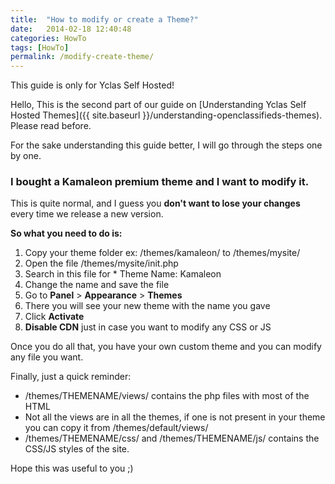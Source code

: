 ```yaml
---
title:  "How to modify or create a Theme?"
date:   2014-02-18 12:40:48
categories: HowTo
tags: [HowTo]
permalink: /modify-create-theme/
---
```

<div class="alert alert-warning">
<strong><i class="glyphicon glyphicon-warning-sign"></i> </strong> This guide is only for Yclas Self Hosted!
</div>

Hello, This is the second part of our guide on [Understanding Yclas Self Hosted Themes]({{ site.baseurl }}/understanding-openclassifieds-themes). Please read before. 

For the sake understanding this guide better, I will go through the steps one by one. 

### I bought a Kamaleon premium theme and I want to modify it.

This is quite normal, and I guess you **don't want to lose your changes** every time we release a new version. 

**So what you need to do is:**

1. Copy your theme folder ex: /themes/kamaleon/ to /themes/mysite/
2. Open the file /themes/mysite/init.php
3. Search in this file for * Theme Name: Kamaleon
4. Change the name and save the file
5. Go to **Panel** > **Appearance** > **Themes**
6. There you will see your new theme with the name you gave
7. Click **Activate**
8. **Disable CDN** just in case you want to modify any CSS or JS

Once you do all that, you have your own custom theme and you can modify any file you want. 

Finally, just a quick reminder: 

* /themes/THEMENAME/views/ contains the php files with most of the HTML
* Not all the views are in all the themes, if one is not present in your theme you can copy it from /themes/default/views/
* /themes/THEMENAME/css/ and /themes/THEMENAME/js/ contains the CSS/JS styles of the site.

Hope this was useful to you ;)

